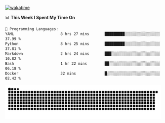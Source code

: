 [![wakatime](https://wakatime.com/badge/user/384f91c6-4eee-411f-8f3b-1b691f58a544.svg)](https://wakatime.com/@384f91c6-4eee-411f-8f3b-1b691f58a544)

<!--START_SECTION:waka-->
📊 **This Week I Spent My Time On** 

```text
💬 Programming Languages: 
YAML                     8 hrs 27 mins       █████████░░░░░░░░░░░░░░░░   37.99 % 
Python                   8 hrs 25 mins       █████████░░░░░░░░░░░░░░░░   37.81 % 
Markdown                 2 hrs 24 mins       ███░░░░░░░░░░░░░░░░░░░░░░   10.82 % 
Bash                     1 hr 22 mins        ██░░░░░░░░░░░░░░░░░░░░░░░   06.18 % 
Docker                   32 mins             █░░░░░░░░░░░░░░░░░░░░░░░░   02.42 % 
```


<!--END_SECTION:waka-->

<picture>
  <source media="(prefers-color-scheme: dark)" srcset="https://raw.githubusercontent.com/fuwx295/fuwx295/output/github-contribution-grid-snake-dark.svg">
  <source media="(prefers-color-scheme: light)" srcset="https://raw.githubusercontent.com/fuwx295/fuwx295/output/github-contribution-grid-snake.svg">
  <img alt="github contribution grid snake animation" src="https://raw.githubusercontent.com/fuwx295/fuwx295/output/github-contribution-grid-snake.svg">
</picture>
